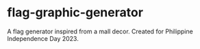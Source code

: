 # flag-graphic-generator
A flag generator inspired from a mall decor. Created for Philippine Independence Day 2023.
